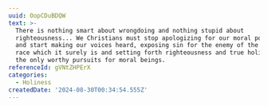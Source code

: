 ```yaml
---
uuid: OopCDuBDQW
text: >-
  There is nothing smart about wrongdoing and nothing stupid about
  righteousness... We Christians must stop apologizing for our moral position
  and start making our voices heard, exposing sin for the enemy of the human
  race which it surely is and setting forth righteousness and true holiness as
  the only worthy pursuits for moral beings. 
referenceId: gVNtZHPErX
categories:
  - Holiness
createdDate: '2024-08-30T00:34:54.555Z'
---
```


